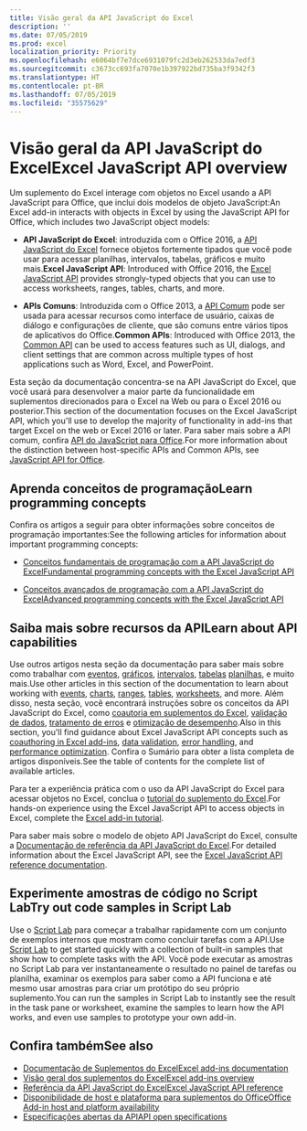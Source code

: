 ```yaml
---
title: Visão geral da API JavaScript do Excel
description: ''
ms.date: 07/05/2019
ms.prod: excel
localization_priority: Priority
ms.openlocfilehash: e6064bf7e7dce6931079fc2d3eb262533da7edf3
ms.sourcegitcommit: c3673cc693fa7070e1b397922bd735ba3f9342f3
ms.translationtype: HT
ms.contentlocale: pt-BR
ms.lasthandoff: 07/05/2019
ms.locfileid: "35575629"
---
```

# <a name="excel-javascript-api-overview"></a><span data-ttu-id="71c31-102">Visão geral da API JavaScript do Excel</span><span class="sxs-lookup"><span data-stu-id="71c31-102">Excel JavaScript API overview</span></span>

<span data-ttu-id="71c31-103">Um suplemento do Excel interage com objetos no Excel usando a API JavaScript para Office, que inclui dois modelos de objeto JavaScript:</span><span class="sxs-lookup"><span data-stu-id="71c31-103">An Excel add-in interacts with objects in Excel by using the JavaScript API for Office, which includes two JavaScript object models:</span></span>

* <span data-ttu-id="71c31-104">**API JavaScript do Excel**: introduzida com o Office 2016, a [API JavaScript do Excel](/javascript/api/excel) fornece objetos fortemente tipados que você pode usar para acessar planilhas, intervalos, tabelas, gráficos e muito mais.</span><span class="sxs-lookup"><span data-stu-id="71c31-104">**Excel JavaScript API**: Introduced with Office 2016, the [Excel JavaScript API](/javascript/api/excel) provides strongly-typed objects that you can use to access worksheets, ranges, tables, charts, and more.</span></span> 

* <span data-ttu-id="71c31-105">**APIs Comuns**: Introduzida com o Office 2013, a [API Comum](/javascript/api/office) pode ser usada para acessar recursos como interface de usuário, caixas de diálogo e configurações de cliente, que são comuns entre vários tipos de aplicativos do Office.</span><span class="sxs-lookup"><span data-stu-id="71c31-105">**Common APIs**: Introduced with Office 2013, the [Common API](/javascript/api/office) can be used to access features such as UI, dialogs, and client settings that are common across multiple types of host applications such as Word, Excel, and PowerPoint.</span></span>

<span data-ttu-id="71c31-106">Esta seção da documentação concentra-se na API JavaScript do Excel, que você usará para desenvolver a maior parte da funcionalidade em suplementos direcionados para o Excel na Web ou para o Excel 2016 ou posterior.</span><span class="sxs-lookup"><span data-stu-id="71c31-106">This section of the documentation focuses on the Excel JavaScript API, which you'll use to develop the majority of functionality in add-ins that target Excel on the web or Excel 2016 or later.</span></span> <span data-ttu-id="71c31-107">Para saber mais sobre a API comum, confira [API do JavaScript para Office](../javascript-api-for-office.md).</span><span class="sxs-lookup"><span data-stu-id="71c31-107">For more information about the distinction between host-specific APIs and Common APIs, see [JavaScript API for Office](../javascript-api-for-office.md).</span></span> 

## <a name="learn-programming-concepts"></a><span data-ttu-id="71c31-108">Aprenda conceitos de programação</span><span class="sxs-lookup"><span data-stu-id="71c31-108">Learn programming concepts</span></span>

<span data-ttu-id="71c31-109">Confira os artigos a seguir para obter informações sobre conceitos de programação importantes:</span><span class="sxs-lookup"><span data-stu-id="71c31-109">See the following articles for information about important programming concepts:</span></span>
 
- [<span data-ttu-id="71c31-110">Conceitos fundamentais de programação com a API JavaScript do Excel</span><span class="sxs-lookup"><span data-stu-id="71c31-110">Fundamental programming concepts with the Excel JavaScript API</span></span>](../../excel/excel-add-ins-core-concepts.md)

- [<span data-ttu-id="71c31-111">Conceitos avançados de programação com a API JavaScript do Excel</span><span class="sxs-lookup"><span data-stu-id="71c31-111">Advanced programming concepts with the Excel JavaScript API</span></span>](../../excel/excel-add-ins-advanced-concepts.md)

## <a name="learn-about-api-capabilities"></a><span data-ttu-id="71c31-112">Saiba mais sobre recursos da API</span><span class="sxs-lookup"><span data-stu-id="71c31-112">Learn about API capabilities</span></span>

<span data-ttu-id="71c31-113">Use outros artigos nesta seção da documentação para saber mais sobre como trabalhar com [eventos](../../excel/excel-add-ins-events.md), [gráficos](../../excel/excel-add-ins-charts.md), [intervalos](../../excel/excel-add-ins-ranges.md), [tabelas](../../excel/excel-add-ins-tables.md) [planilhas](../../excel/excel-add-ins-worksheets.md), e muito mais.</span><span class="sxs-lookup"><span data-stu-id="71c31-113">Use other articles in this section of the documentation to learn about working with [events](../../excel/excel-add-ins-events.md), [charts](../../excel/excel-add-ins-charts.md), [ranges](../../excel/excel-add-ins-ranges.md), [tables](../../excel/excel-add-ins-tables.md), [worksheets](../../excel/excel-add-ins-worksheets.md), and more.</span></span> <span data-ttu-id="71c31-114">Além disso, nesta seção, você encontrará instruções sobre os conceitos da API JavaScript do Excel, como [coautoria em suplementos do Excel](../../excel/co-authoring-in-excel-add-ins.md), [validação de dados](../../excel/excel-add-ins-data-validation.md), [tratamento de erros](../../excel/excel-add-ins-error-handling.md) e [otimização de desempenho](../../excel/performance.md).</span><span class="sxs-lookup"><span data-stu-id="71c31-114">Also in this section, you'll find guidance about Excel JavaScript API concepts such as [coauthoring in Excel add-ins](../../excel/co-authoring-in-excel-add-ins.md), [data validation](../../excel/excel-add-ins-data-validation.md), [error handling](../../excel/excel-add-ins-error-handling.md), and [performance optimization](../../excel/performance.md).</span></span> <span data-ttu-id="71c31-115">Confira o Sumário para obter a lista completa de artigos disponíveis.</span><span class="sxs-lookup"><span data-stu-id="71c31-115">See the table of contents for the complete list of available articles.</span></span>

<span data-ttu-id="71c31-116">Para ter a experiência prática com o uso da API JavaScript do Excel para acessar objetos no Excel, conclua o [tutorial do suplemento do Excel](../../tutorials/excel-tutorial.md).</span><span class="sxs-lookup"><span data-stu-id="71c31-116">For hands-on experience using the Excel JavaScript API to access objects in Excel, complete the [Excel add-in tutorial](../../tutorials/excel-tutorial.md).</span></span> 

<span data-ttu-id="71c31-117">Para saber mais sobre o modelo de objeto API JavaScript do Excel, consulte a [Documentação de referência da API JavaScript do Excel](/javascript/api/excel).</span><span class="sxs-lookup"><span data-stu-id="71c31-117">For detailed information about the Excel JavaScript API, see the [Excel JavaScript API reference documentation](/javascript/api/excel).</span></span>

## <a name="try-out-code-samples-in-script-lab"></a><span data-ttu-id="71c31-118">Experimente amostras de código no Script Lab</span><span class="sxs-lookup"><span data-stu-id="71c31-118">Try out code samples in Script Lab</span></span>

<span data-ttu-id="71c31-119">Use o [Script Lab](../../overview/explore-with-script-lab.md) para começar a trabalhar rapidamente com um conjunto de exemplos internos que mostram como concluir tarefas com a API.</span><span class="sxs-lookup"><span data-stu-id="71c31-119">Use [Script Lab](../../overview/explore-with-script-lab.md) to get started quickly with a collection of built-in samples that show how to complete tasks with the API.</span></span> <span data-ttu-id="71c31-120">Você pode executar as amostras no Script Lab para ver instantaneamente o resultado no painel de tarefas ou planilha, examinar os exemplos para saber como a API funciona e até mesmo usar amostras para criar um protótipo do seu próprio suplemento.</span><span class="sxs-lookup"><span data-stu-id="71c31-120">You can run the samples in Script Lab to instantly see the result in the task pane or worksheet, examine the samples to learn how the API works, and even use samples to prototype your own add-in.</span></span>

## <a name="see-also"></a><span data-ttu-id="71c31-121">Confira também</span><span class="sxs-lookup"><span data-stu-id="71c31-121">See also</span></span>

- [<span data-ttu-id="71c31-122">Documentação de Suplementos do Excel</span><span class="sxs-lookup"><span data-stu-id="71c31-122">Excel add-ins documentation</span></span>](../../excel/index.md)
- [<span data-ttu-id="71c31-123">Visão geral dos suplementos do Excel</span><span class="sxs-lookup"><span data-stu-id="71c31-123">Excel add-ins overview</span></span>](../../excel/excel-add-ins-overview.md)
- [<span data-ttu-id="71c31-124">Referência da API JavaScript do Excel</span><span class="sxs-lookup"><span data-stu-id="71c31-124">Excel JavaScript API reference</span></span>](/javascript/api/excel)
- [<span data-ttu-id="71c31-125">Disponibilidade de host e plataforma para suplementos do Office</span><span class="sxs-lookup"><span data-stu-id="71c31-125">Office Add-in host and platform availability</span></span>](../../overview/office-add-in-availability.md)
- [<span data-ttu-id="71c31-126">Especificações abertas da API</span><span class="sxs-lookup"><span data-stu-id="71c31-126">API open specifications</span></span>](../openspec/openspec.md)
